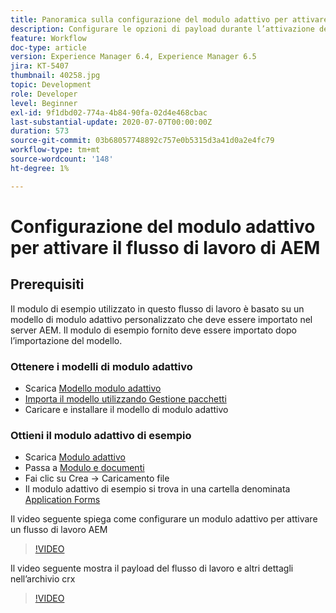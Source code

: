 ```yaml
---
title: Panoramica sulla configurazione del modulo adattivo per attivare il flusso di lavoro di AEM
description: Configurare le opzioni di payload durante l’attivazione del flusso di lavoro AEM all’invio del modulo
feature: Workflow
doc-type: article
version: Experience Manager 6.4, Experience Manager 6.5
jira: KT-5407
thumbnail: 40258.jpg
topic: Development
role: Developer
level: Beginner
exl-id: 9f1dbd02-774a-4b84-90fa-02d4e468cbac
last-substantial-update: 2020-07-07T00:00:00Z
duration: 573
source-git-commit: 03b68057748892c757e0b5315d3a41d0a2e4fc79
workflow-type: tm+mt
source-wordcount: '148'
ht-degree: 1%

---
```


# Configurazione del modulo adattivo per attivare il flusso di lavoro di AEM

## Prerequisiti

Il modulo di esempio utilizzato in questo flusso di lavoro è basato su un modello di modulo adattivo personalizzato che deve essere importato nel server AEM. Il modulo di esempio fornito deve essere importato dopo l’importazione del modello.

### Ottenere i modelli di modulo adattivo

* Scarica [Modello modulo adattivo](assets/af-form-template.zip)
* [Importa il modello utilizzando Gestione pacchetti](http://localhost:4502/crx/packmgr/index.jsp)
* Caricare e installare il modello di modulo adattivo

### Ottieni il modulo adattivo di esempio

* Scarica [Modulo adattivo](assets/peak-application-form.zip)
* Passa a [Modulo e documenti](http://localhost:4502/aem/forms.html/content/dam/formsanddocuments)
* Fai clic su Crea -> Caricamento file
* Il modulo adattivo di esempio si trova in una cartella denominata [Application Forms](http://localhost:4502/aem/forms.html/content/dam/formsanddocuments/applicationforms)

Il video seguente spiega come configurare un modulo adattivo per attivare un flusso di lavoro AEM
>[!VIDEO](https://video.tv.adobe.com/v/40258?quality=12&learn=on)

Il video seguente mostra il payload del flusso di lavoro e altri dettagli nell’archivio crx

>[!VIDEO](https://video.tv.adobe.com/v/40259?quality=12&learn=on)
